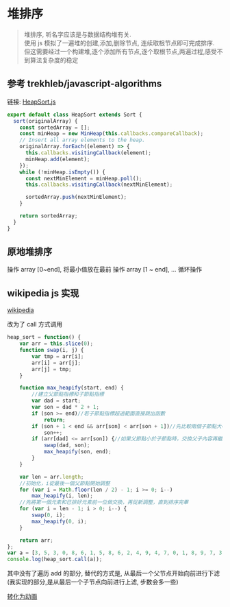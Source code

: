 # 堆排序

> 堆排序, 听名字应该是与数据结构堆有关.  
> 使用 js 模拟了一遍堆的创建,添加,删除节点, 连续取根节点即可完成排序.  
> 但这需要经过一个构建堆,逐个添加所有节点,逐个取根节点,两遍过程,感受不到算法复杂度的稳定

## 参考 trekhleb/javascript-algorithms

链接: [HeapSort.js](https://github.com/trekhleb/javascript-algorithms/blob/master/src/algorithms/sorting/heap-sort/HeapSort.js)

```js {4,8,14}
export default class HeapSort extends Sort {
  sort(originalArray) {
    const sortedArray = [];
    const minHeap = new MinHeap(this.callbacks.compareCallback);
    // Insert all array elements to the heap.
    originalArray.forEach((element) => {
      this.callbacks.visitingCallback(element);
      minHeap.add(element);
    });
    while (!minHeap.isEmpty()) {
      const nextMinElement = minHeap.poll();
      this.callbacks.visitingCallback(nextMinElement);

      sortedArray.push(nextMinElement);
    }

    return sortedArray;
  }
}
```

## 原地堆排序

操作 array [0~end], 将最小值放在最前
操作 array [1 ~ end], ... 循环操作

## wikipedia js 实现

[wikipedia](https://zh.wikipedia.org/wiki/%E5%A0%86%E6%8E%92%E5%BA%8F#JavaScript)

改为了 call 方式调用

```javascript
heap_sort = function() {
	var arr = this.slice(0);
	function swap(i, j) {
		var tmp = arr[i];
		arr[i] = arr[j];
		arr[j] = tmp;
	}

	function max_heapify(start, end) {
		//建立父節點指標和子節點指標
		var dad = start;
		var son = dad * 2 + 1;
		if (son >= end)//若子節點指標超過範圍直接跳出函數
			return;
		if (son + 1 < end && arr[son] < arr[son + 1])//先比較兩個子節點大小，選擇最大的
			son++;
		if (arr[dad] <= arr[son]) {//如果父節點小於子節點時，交換父子內容再繼續子節點和孫節點比較
			swap(dad, son);
			max_heapify(son, end);
		}
	}

	var len = arr.length;
	//初始化，i從最後一個父節點開始調整
	for (var i = Math.floor(len / 2) - 1; i >= 0; i--)
		max_heapify(i, len);
	//先將第一個元素和已排好元素前一位做交換，再從新調整，直到排序完畢
	for (var i = len - 1; i > 0; i--) {
		swap(0, i);
		max_heapify(0, i);
	}

	return arr;
};
var a = [3, 5, 3, 0, 8, 6, 1, 5, 8, 6, 2, 4, 9, 4, 7, 0, 1, 8, 9, 7, 3, 1, 2, 5, 9, 7, 4, 0, 2, 6];
console.log(heap_sort.call(a));
```

其中没有了遍历 add 的部分, 替代的方式是, 从最后一个父节点开始向前进行下滤(我实现的部分,是从最后一个子节点向前进行上滤, 步数会多一些)

[转化为动画](./sort-animated.md)
